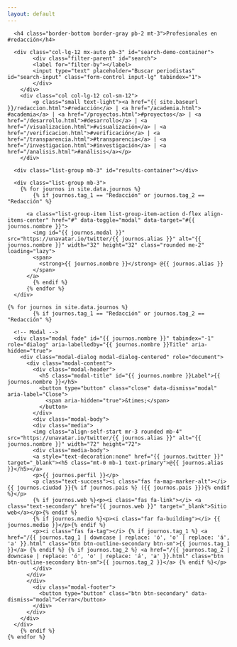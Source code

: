 ```yaml
---
layout: default
---
```

<div class="my-3 p-3">

      <h4 class="border-bottom border-gray pb-2 mt-3">Profesionales en #redacción</h4>
      
      <div class="col-lg-12 mx-auto pb-3" id="search-demo-container">
            <div class="filter-parent" id="search">
            <label for="filter-by"></label>
            <input type="text" placeholder="Buscar periodistas" id="search-input" class="form-control input-lg" tabindex="1">
            </div>
        </div>
        <div class="col col-lg-12 col-sm-12">
            <p class="small text-light"><a href="{{ site.baseurl }}/redaccion.html">#redacción</a> | <a href="/academia.html"> #academia</a> | <a href="/proyectos.html">#proyectos</a> | <a href="/desarrollo.html">#desarrollo</a> | <a href="/visualizacion.html">#visualización</a> | <a href="/verificacion.html">#verificación</a> | <a href="/transparencia.html">#transparencia</a> | <a href="/investigacion.html">#investigación</a> | <a href="/analisis.html">#análisis</a></p>
        </div>

      <div class="list-group mb-3" id="results-container"></div>  

      <div class="list-group mb-3">
        {% for journos in site.data.journos %}
            {% if journos.tag_1 == "Redacción" or journos.tag_2 == "Redacción" %}

          <a class="list-group-item list-group-item-action d-flex align-items-center" href="#" data-toggle="modal" data-target="#{{ journos.nombre }}">
            <img id="{{ journos.modal }}" src="https://unavatar.io/twitter/{{ journos.alias }}" alt="{{ journos.nombre }}" width="32" height="32" class="rounded me-2" loading="lazy">
            <span>
              <strong>{{ journos.nombre }}</strong> @{{ journos.alias }}
            </span>
          </a>
            {% endif %}
          {% endfor %}
      </div>

    {% for journos in site.data.journos %}
            {% if journos.tag_1 == "Redacción" or journos.tag_2 == "Redacción" %}

      <!-- Modal -->
      <div class="modal fade" id="{{ journos.nombre }}" tabindex="-1" role="dialog" aria-labelledby="{{ journos.nombre }}Title" aria-hidden="true">
        <div class="modal-dialog modal-dialog-centered" role="document">
          <div class="modal-content">
            <div class="modal-header">
              <h5 class="modal-title" id="{{ journos.nombre }}Label">{{ journos.nombre }}</h5>
              <button type="button" class="close" data-dismiss="modal" aria-label="Close">
                <span aria-hidden="true">&times;</span>
              </button>
            </div>
            <div class="modal-body">
            <div class="media">
            <img class="align-self-start mr-3 rounded mb-4" src="https://unavatar.io/twitter/{{ journos.alias }}" alt="{{ journos.nombre }}" width="72" height="72">
            <div class="media-body">
            <a style="text-decoration:none" href="{{ journos.twitter }}" target="_blank"><h5 class="mt-0 mb-1 text-primary">@{{ journos.alias }}</h5></a>
            <p>{{ journos.perfil }}</p>
            <p class="text-success"><i class="fas fa-map-marker-alt"></i> {{ journos.ciudad }}{% if journos.pais %} ({{ journos.pais }}){% endif %}</p>
            {% if journos.web %}<p><i class="fas fa-link"></i> <a class="text-secondary" href="{{ journos.web }}" target="_blank">Sitio web</a></p>{% endif %}
            {% if journos.medio %}<p><i class="far fa-building"></i> {{ journos.medio }}</p>{% endif %}
            <p><i class="fas fa-tag"></i> {% if journos.tag_1 %} <a href="/{{ journos.tag_1 | downcase | replace: 'ó', 'o' | replace: 'á', 'a' }}.html" class="btn btn-outline-secondary btn-sm">{{ journos.tag_1 }}</a> {% endif %} {% if journos.tag_2 %} <a href="/{{ journos.tag_2 | downcase | replace: 'ó', 'o' | replace: 'á', 'a' }}.html" class="btn btn-outline-secondary btn-sm">{{ journos.tag_2 }}</a> {% endif %}</p>
            </div>
          </div>
          </div>
            <div class="modal-footer">
              <button type="button" class="btn btn-secondary" data-dismiss="modal">Cerrar</button>
            </div>
          </div>
        </div>
      </div>
        {% endif %}
    {% endfor %}

</div>
